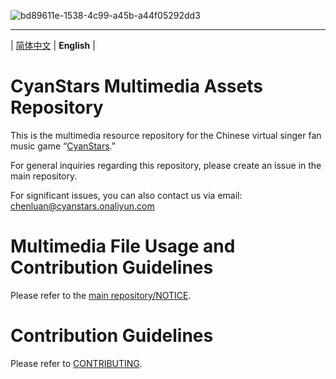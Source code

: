 ![bd89611e-1538-4c99-a45b-a44f05292dd3](https://github.com/user-attachments/assets/bd89611e-1538-4c99-a45b-a44f05292dd3)

---

\| [简体中文](README.md) | **English** |

# CyanStars Multimedia Assets Repository

This is the multimedia resource repository for the Chinese virtual singer fan music game “[CyanStars](https://github.com/IPOL-Studio/CyanStars).”

For general inquiries regarding this repository, please create an issue in the main repository.

For significant issues, you can also contact us via email: <chenluan@cyanstars.onaliyun.com>

# Multimedia File Usage and Contribution Guidelines

Please refer to the [main repository/NOTICE](https://github.com/IPOL-Studio/CyanStars/blob/main/NOTICE).

# Contribution Guidelines

Please refer to [CONTRIBUTING](CONTRIBUTING.md).
